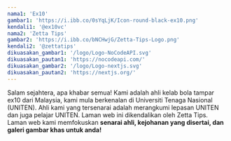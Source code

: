 ```yaml
---
nama1: 'Ex10'
gambar1: 'https://i.ibb.co/0sYqLjK/Icon-round-black-ex10.png'
kendali1: '@ex10vc'
nama2: 'Zetta Tips'
gambar2: 'https://i.ibb.co/bNCHwjG/Zetta-Tips-Logo.png'
kendali2: '@zettatips'
dikuasakan_gambar1: '/logo/Logo-NoCodeAPI.svg'
dikuasakan_pautan1: 'https://nocodeapi.com/'
dikuasakan_gambar2: '/logo/Logo-nextjs.svg'
dikuasakan_pautan2: 'https://nextjs.org/'
---
```


Salam sejahtera, apa khabar semua!  Kami adalah ahli kelab bola tampar ex10 dari Malaysia, kami mula berkenalan di Universiti Tenaga Nasional (UNITEN). Ahli kami yang tersenarai adalah merangkumi lepasan UNITEN dan juga pelajar UNITEN. Laman web ini dikendalikan oleh Zetta Tips. Laman web kami memfokuskan **senarai ahli, kejohanan yang disertai, dan galeri gambar khas untuk anda!**

